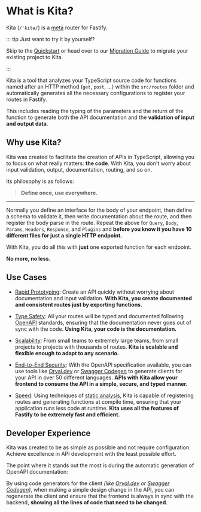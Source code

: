 # What is Kita?

Kita (`/ˈkitə/`) is a [meta](https://en.wikipedia.org/wiki/Metaprogramming)
router for Fastify.

::: tip Just want to try it by yourself?

Skip to the [Quickstart](./quickstart) or head over to our
[Migration Guide](../recipes/migration.md) to migrate your existing project to
Kita.

:::

Kita is a tool that analyzes your TypeScript source code for functions named
after an HTTP method (`get`, `post`, ...) within the `src/routes` folder and
automatically generates all the necessary configurations to register your routes
in Fastify.

This includes reading the typing of the parameters and the return of the
function to generate both the API documentation and the **validation of input
and output data**.

## Why use Kita?

Kita was created to facilitate the creation of APIs in TypeScript, allowing you
to focus on what really matters: **the code**. With Kita, you don't worry about
input validation, output, documentation, routing, and so on.

Its philosophy is as follows:

> **Define once, use everywhere.**

---

Normally you define an interface for the body of your endpoint, then define a
schema to validate it, then write documentation about the route, and then
register the body parse in the route. Repeat the above for `Query`, `Body`,
`Params`, `Headers`, `Response`, and `Plugins` and **before you know it you have
10 different files for just a single HTTP endpoint.**

With Kita, you do all this with **just** one exported function for each
endpoint.

**No more, no less.**

## Use Cases

- <ins>Rapid Prototyping</ins>: Create an API quickly without worrying about
  documentation and input validation. **With Kita, you create documented and
  consistent routes just by exporting functions.**

- <ins>Type Safety</ins>: All your routes will be typed and documented following
  [OpenAPI](https://www.openapis.org) standards, ensuring that the documentation
  never goes out of sync with the code. **Using Kita, your code is the
  documentation.**

- <ins>Scalability</ins>: From small teams to extremely large teams, from small
  projects to projects with thousands of routes. **Kita is scalable and flexible
  enough to adapt to any scenario.**

- <ins>End-to-End Security</ins>: With the OpenAPI specification available, you
  can use tools like [Orval.dev](https://orval.dev) or
  [Swagger Codegen](https://swagger.io/tools/swagger-codegen) to generate
  clients for your API in over 50 different languages. **APIs with Kita allow
  your frontend to consume the API in a simple, secure, and typed manner.**

- <ins>Speed</ins>: Using techniques of
  [static analysis](https://en.wikipedia.org/wiki/Static_program_analysis), Kita
  is capable of registering routes and generating functions at compile time,
  ensuring that your application runs less code at runtime. **Kita uses all the
  features of Fastify to be extremely fast and efficient.**

## Developer Experience

Kita was created to be as simple as possible and not require configuration.
Achieve excellence in API development with the least possible effort.

The point where it stands out the most is during the automatic generation of
OpenAPI documentation:

By using code generators for the client _(like [Orval.dev](https://orval.dev/)
or [Swagger Codegen](https://swagger.io/tools/swagger-codegen/))_, when making a
simple design change in the API, you can regenerate the client and ensure that
the frontend is always in sync with the backend, **showing all the lines of code
that need to be changed**.
